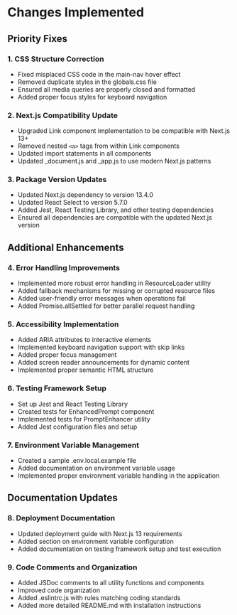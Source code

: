 # Changes Implemented

## Priority Fixes

### 1. CSS Structure Correction
- Fixed misplaced CSS code in the main-nav hover effect
- Removed duplicate styles in the globals.css file
- Ensured all media queries are properly closed and formatted
- Added proper focus styles for keyboard navigation

### 2. Next.js Compatibility Update
- Upgraded Link component implementation to be compatible with Next.js 13+
- Removed nested `<a>` tags from within Link components
- Updated import statements in all components
- Updated _document.js and _app.js to use modern Next.js patterns

### 3. Package Version Updates
- Updated Next.js dependency to version 13.4.0
- Updated React Select to version 5.7.0
- Added Jest, React Testing Library, and other testing dependencies
- Ensured all dependencies are compatible with the updated Next.js version

## Additional Enhancements

### 4. Error Handling Improvements
- Implemented more robust error handling in ResourceLoader utility
- Added fallback mechanisms for missing or corrupted resource files
- Added user-friendly error messages when operations fail
- Added Promise.allSettled for better parallel request handling

### 5. Accessibility Implementation
- Added ARIA attributes to interactive elements
- Implemented keyboard navigation support with skip links
- Added proper focus management
- Added screen reader announcements for dynamic content
- Implemented proper semantic HTML structure

### 6. Testing Framework Setup
- Set up Jest and React Testing Library
- Created tests for EnhancedPrompt component
- Implemented tests for PromptEnhancer utility
- Added Jest configuration files and setup

### 7. Environment Variable Management
- Created a sample .env.local.example file
- Added documentation on environment variable usage
- Implemented proper environment variable handling in the application

## Documentation Updates

### 8. Deployment Documentation
- Updated deployment guide with Next.js 13 requirements
- Added section on environment variable configuration
- Added documentation on testing framework setup and test execution

### 9. Code Comments and Organization
- Added JSDoc comments to all utility functions and components
- Improved code organization
- Added .eslintrc.js with rules matching coding standards
- Added more detailed README.md with installation instructions